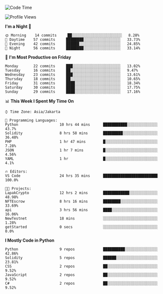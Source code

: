 <!--START_SECTION:waka-->
![Code Time](http://img.shields.io/badge/Code%20Time-1%2C039%20hrs%2031%20mins-blue)

![Profile Views](http://img.shields.io/badge/Profile%20Views-4-blue)

**I'm a Night 🦉** 

```text
🌞 Morning    14 commits     ██░░░░░░░░░░░░░░░░░░░░░░░   8.28% 
🌆 Daytime    57 commits     ████████░░░░░░░░░░░░░░░░░   33.73% 
🌃 Evening    42 commits     ██████░░░░░░░░░░░░░░░░░░░   24.85% 
🌙 Night      56 commits     ████████░░░░░░░░░░░░░░░░░   33.14%

```
📅 **I'm Most Productive on Friday** 

```text
Monday       22 commits     ███░░░░░░░░░░░░░░░░░░░░░░   13.02% 
Tuesday      16 commits     ██░░░░░░░░░░░░░░░░░░░░░░░   9.47% 
Wednesday    23 commits     ███░░░░░░░░░░░░░░░░░░░░░░   13.61% 
Thursday     18 commits     ██░░░░░░░░░░░░░░░░░░░░░░░   10.65% 
Friday       31 commits     ████░░░░░░░░░░░░░░░░░░░░░   18.34% 
Saturday     30 commits     ████░░░░░░░░░░░░░░░░░░░░░   17.75% 
Sunday       29 commits     ████░░░░░░░░░░░░░░░░░░░░░   17.16%

```


📊 **This Week I Spent My Time On** 

```text
⌚︎ Time Zone: Asia/Jakarta

💬 Programming Languages: 
Python                   10 hrs 44 mins      ███████████░░░░░░░░░░░░░░   43.7% 
Solidity                 8 hrs 58 mins       █████████░░░░░░░░░░░░░░░░   36.48% 
PHP                      1 hr 47 mins        █░░░░░░░░░░░░░░░░░░░░░░░░   7.28% 
JSON                     1 hr 7 mins         █░░░░░░░░░░░░░░░░░░░░░░░░   4.56% 
YAML                     1 hr                █░░░░░░░░░░░░░░░░░░░░░░░░   4.1%

🔥 Editors: 
VS Code                  24 hrs 35 mins      █████████████████████████   100.0%

🐱‍💻 Projects: 
LapakCrypto              12 hrs 2 mins       ████████████░░░░░░░░░░░░░   48.98% 
NFTEscrow                8 hrs 16 mins       ████████░░░░░░░░░░░░░░░░░   33.69% 
api                      3 hrs 56 mins       ████░░░░░░░░░░░░░░░░░░░░░   16.06% 
NewTestnet               18 mins             ░░░░░░░░░░░░░░░░░░░░░░░░░   1.28% 
getStarted               0 secs              ░░░░░░░░░░░░░░░░░░░░░░░░░   0.0%

```

**I Mostly Code in Python** 

```text
Python                   9 repos             ██████████░░░░░░░░░░░░░░░   42.86% 
Solidity                 5 repos             ██████░░░░░░░░░░░░░░░░░░░   23.81% 
CSS                      2 repos             ██░░░░░░░░░░░░░░░░░░░░░░░   9.52% 
JavaScript               2 repos             ██░░░░░░░░░░░░░░░░░░░░░░░   9.52% 
C#                       2 repos             ██░░░░░░░░░░░░░░░░░░░░░░░   9.52%

```



<!--END_SECTION:waka-->
